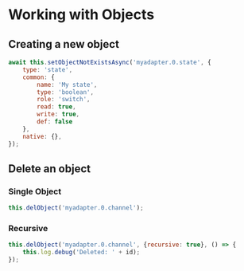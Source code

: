 # Working with Objects

## Creating a new object

```javascript
await this.setObjectNotExistsAsync('myadapter.0.state', {
    type: 'state',
    common: {
        name: 'My state',
        type: 'boolean',
        role: 'switch',
        read: true,
        write: true,
        def: false
    },
    native: {},
});
```

## Delete an object

### Single Object

```javascript
this.delObject('myadapter.0.channel');
```

### Recursive

```javascript
this.delObject('myadapter.0.channel', {recursive: true}, () => {
    this.log.debug('Deleted: ' + id);
});
```